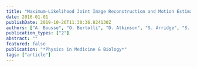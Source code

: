 ```yaml
---
title: "Maximum-Likelihood Joint Image Reconstruction and Motion Estimation with Misaligned Attenuation in TOF-PET/CT"
date: 2016-01-01
publishDate: 2019-10-26T11:30:36.824130Z
authors: ["A. Bousse", "O. Bertolli", "D. Atkinson", "S. Arridge", "S. Ourselin", "B. F. Hutton", "K. Thielemans"]
publication_types: ["2"]
abstract: ""
featured: false
publication: "*Physics in Medicine & Biology*"
tags: ["article"]
---
```


